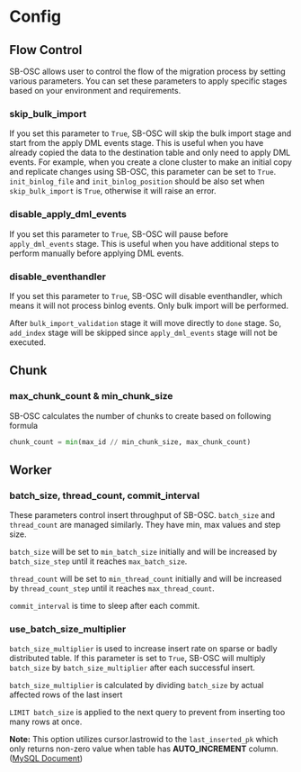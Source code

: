 # Config

## Flow Control
SB-OSC allows user to control the flow of the migration process by setting various parameters. You can set these parameters to apply specific stages based on your environment and requirements.

### skip_bulk_import
If you set this parameter to `True`, SB-OSC will skip the bulk import stage and start from the apply DML events stage. This is useful when you have already copied the data to the destination table and only need to apply DML events. For example, when you create a clone cluster to make an initial copy and replicate changes using SB-OSC, this parameter can be set to `True`. `init_binlog_file` and `init_binlog_position` should be also set when `skip_bulk_import` is `True`, otherwise it will raise an error.

### disable_apply_dml_events
If you set this parameter to `True`, SB-OSC will pause before `apply_dml_events` stage. This is useful when you have additional steps to perform manually before applying DML events.

### disable_eventhandler
If you set this parameter to `True`, SB-OSC will disable eventhandler, which means it will not process binlog events. Only bulk import will be performed.  

After `bulk_import_validation` stage it will move directly to `done` stage. So, `add_index` stage will be skipped since `apply_dml_events` stage will not be executed.


## Chunk
### max_chunk_count & min_chunk_size
SB-OSC calculates the number of chunks to create based on following formula
```python
chunk_count = min(max_id // min_chunk_size, max_chunk_count)
```

## Worker
### batch_size, thread_count, commit_interval
These parameters control insert throughput of SB-OSC. `batch_size` and `thread_count` are managed similarly. They have min, max values and step size.  

`batch_size` will be set to `min_batch_size` initially and will be increased by `batch_size_step` until it reaches `max_batch_size`. 

`thread_count` will be set to `min_thread_count` initially and will be increased by `thread_count_step` until it reaches `max_thread_count`. 

`commit_interval` is time to sleep after each commit.

### use_batch_size_multiplier
`batch_size_multiplier` is used to increase insert rate on sparse or badly distributed table. If this parameter is set to `True`, SB-OSC will multiply `batch_size` by `batch_size_multiplier` after each successful insert.  

`batch_size_multiplier` is calculated by dividing `batch_size` by actual affected rows of the last insert

`LIMIT batch_size` is applied to the next query to prevent from inserting too many rows at once.

**Note:** This option utilizes cursor.lastrowid to the `last_inserted_pk` which only returns non-zero value when table has **AUTO_INCREMENT** column.
([MySQL Document](https://dev.mysql.com/doc/connector-python/en/connector-python-api-mysqlcursor-lastrowid.html))

